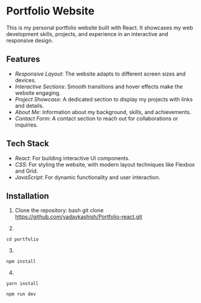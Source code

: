 # Portfolio Website

This is my personal portfolio website built with React. It showcases my web development skills, projects, and experience in an interactive and responsive design.

## Features

- *Responsive Layout*: The website adapts to different screen sizes and devices.
- *Interactive Sections*: Smooth transitions and hover effects make the website engaging.
- *Project Showcase*: A dedicated section to display my projects with links and details.
- *About Me*: Information about my background, skills, and achievements.
- *Contact Form*: A contact section to reach out for collaborations or inquiries.

## Tech Stack

- *React*: For building interactive UI components.
- *CSS*: For styling the website, with modern layout techniques like Flexbox and Grid.
- *JavaScript*: For dynamic functionality and user interaction.

## Installation

1. Clone the repository:
   bash
   git clone https://github.com/yadavkashish/Portfolio-react.git

2.
```
cd portfolio
```
3.
```
npm install
```
4.
```
yarn install
```
```
npm run dev
```
